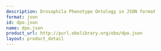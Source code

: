 ```yaml
---
description: Drosophila Phenotype Ontology in JSON format
format: json
id: dpo.json
name: dpo.json
product_url: http://purl.obolibrary.org/obo/dpo.json
layout: product_detail
---
```

